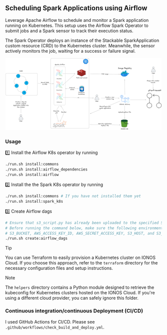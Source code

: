 ## Scheduling Spark Applications using Airflow

Leverage Apache Airflow to schedule and monitor a Spark application running on Kubernetes. This setup uses the Airflow Spark Operator to submit jobs and a Spark sensor to track their execution status.

The Spark Operator deploys an instance of the Stackable SparkApplication custom resource (CRD) to the Kubernetes cluster. Meanwhile, the sensor actively monitors the job, waiting for a success or failure signal.

![Airflow and Spark](./airflow.png)

### Usage

1️⃣ Install the Airflow K8s operator by running

```bash
./run.sh install:commons
./run.sh install:airflow_dependencies
./run.sh install:airflow
```

2️⃣ Install the the Spark K8s operator by running

```bash
./run.sh install:commons # If you have not installed them yet
./run.sh install:spark_k8s
```

3️⃣ Create Airflow dags
```bash
# Ensure that s3_script.py has already been uploaded to the specified S3 bucket. Refer to line 214 in manifests/dags_configmap.yml for details.
# Before running the command below, make sure the following environment variables are set:
# S3_BUCKET, AWS_ACCESS_KEY_ID, AWS_SECRET_ACCESS_KEY, S3_HOST, and S3_BUCKET_REGION.
./run.sh create:airflow_dags
```

> [!TIP]
> You can use Terraform to easily provision a Kubernetes cluster on IONOS Cloud. If you choose this approach, refer to the `terraform` directory for the necessary configuration files and setup instructions.

> [!NOTE]
> The `helpers` directory contains a Python module designed to retrieve the kubeconfig for Kubernetes clusters hosted on the IONOS Cloud. If you're using a different cloud provider, you can safely ignore this folder.

### Continuous integration/continuous Deployment (CI/CD)
I used GitHub Actions for CI/CD. Please see `.github/workflows/check_build_and_deploy.yml`.
